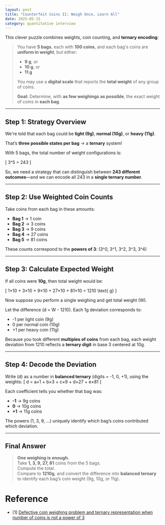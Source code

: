 ```yaml
---
layout: post
title: "Counterfeit Coins II: Weigh Once, Learn All"
date: 2025-05-15
category: quantitative interview
---
```


This clever puzzle combines weights, coin counting, and **ternary encoding**:

> You have **5 bags**, each with **100 coins**, and each bag's coins are **uniform in weight**, but either:
>
> - **9 g**, or  
> - **10 g**, or  
> - **11 g**
>
> You may use a **digital scale** that reports the **total weight** of any group of coins.
>
> **Goal:** Determine, with **as few weighings as possible**, the exact weight of coins in **each bag**.

---

## Step 1: Strategy Overview

We're told that each bag could be **light (9g)**, **normal (10g)**, or **heavy (11g)**.

That’s **three possible states per bag** → a **ternary** system!

With 5 bags, the total number of weight configurations is:

\[
3^5 = 243
\]

So, we need a strategy that can distinguish between **243 different outcomes**—and we can encode all 243 in a **single ternary number**.

---

## Step 2: Use Weighted Coin Counts

Take coins from each bag in these amounts:

- **Bag 1** → 1 coin  
- **Bag 2** → 3 coins  
- **Bag 3** → 9 coins  
- **Bag 4** → 27 coins  
- **Bag 5** → 81 coins

These counts correspond to the **powers of 3**: \(3^0, 3^1, 3^2, 3^3, 3^4\)

---

## Step 3: Calculate Expected Weight

If all coins were **10g**, then total weight would be:

\[
1×10 + 3×10 + 9×10 + 27×10 + 81×10 = 1210 \text{ g}
\]

Now suppose you perform a single weighing and get total weight \(W\).

Let the difference \(d = W - 1210\). Each 1g deviation corresponds to:

- -1 per light coin (9g)
-  0 per normal coin (10g)
- +1 per heavy coin (11g)

Because you took different **multiples of coins** from each bag, each weight deviation from 1210 reflects a **ternary digit** in base 3 centered at 10g.

---

## Step 4: Decode the Deviation

Write \(d\) as a number in **balanced ternary** (digits = -1, 0, +1), using the weights:
\[
d = a×1 + b×3 + c×9 + d×27 + e×81
\]

Each coefficient tells you whether that bag was:
- **-1** → 9g coins
- **0** → 10g coins
- **+1** → 11g coins

The powers (1, 3, 9, ...) uniquely identify which bag’s coins contributed which deviation.

---

## Final Answer

> **One weighing is enough.**  
> Take **1, 3, 9, 27, 81** coins from the 5 bags.  
> Compute the total.  
> Compare to **1210g**, and convert the difference into **balanced ternary** to identify each bag’s coin weight (9g, 10g, or 11g).

# Reference

* [1] [Defective coin weighing problem and ternary representation when number of coins is not a power of 3](https://math.stackexchange.com/questions/1687435/defective-coin-weighing-problem-and-ternary-representation-when-number-of-coins)
